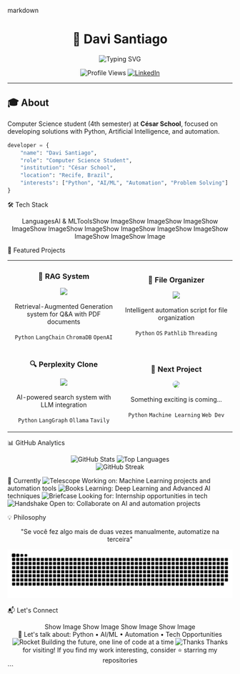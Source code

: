 markdown<div align="center">

# 👋 Davi Santiago

<img src="https://readme-typing-svg.herokuapp.com?font=Fira+Code&size=24&duration=2000&pause=1000&color=00D9FF&center=true&vCenter=true&width=500&lines=Computer+Science+Student;Python+Developer;AI+%26+Automation" alt="Typing SVG" />

![Profile Views](https://komarev.com/ghpvc/?username=DaviSantiago01&color=0e75b6&style=flat)
[![LinkedIn](https://img.shields.io/badge/LinkedIn-Connect-blue?style=flat&logo=linkedin)](https://www.linkedin.com/in/davi-santiago-a94284334/)

</div>

---

## 🎓 About

Computer Science student (4th semester) at **César School**, focused on developing solutions with Python, Artificial Intelligence, and automation.

```python
developer = {
    "name": "Davi Santiago",
    "role": "Computer Science Student",
    "institution": "César School",
    "location": "Recife, Brazil",
    "interests": ["Python", "AI/ML", "Automation", "Problem Solving"]
}
```
🛠️ Tech Stack
<div align="center">
LanguagesAI & MLToolsShow ImageShow ImageShow ImageShow ImageShow ImageShow ImageShow ImageShow ImageShow ImageShow ImageShow ImageShow Image
</div>

🚀 Featured Projects
<div align="center">
<table>
<tr>
<td width="50%">
<h3 align="center">🤖 RAG System</h3>
<div align="center">  
<a href="https://github.com/DaviSantiago01/Langchain-Rag-System" target="_blank"><img src="https://github-readme-stats.vercel.app/api/pin/?username=DaviSantiago01&repo=Langchain-Rag-System&theme=react&border_color=61dafb&border_radius=10"></a>
</div>
<p align="center">
Retrieval-Augmented Generation system for Q&A with PDF documents
<br><br>
<code>Python</code> <code>LangChain</code> <code>ChromaDB</code> <code>OpenAI</code>
</p>
</td>
<td width="50%">
<h3 align="center">📁 File Organizer</h3>
<div align="center">
<a href="https://github.com/DaviSantiago01/Organizador-De-Arquivos-Py" target="_blank"><img src="https://github-readme-stats.vercel.app/api/pin/?username=DaviSantiago01&repo=Organizador-De-Arquivos-Py&theme=react&border_color=61dafb&border_radius=10"></a>
</div>
<p align="center">
Intelligent automation script for file organization
<br><br>
<code>Python</code> <code>OS</code> <code>Pathlib</code> <code>Threading</code>
</p>
</td>
</tr>
<tr>
<td width="50%">
<h3 align="center">🔍 Perplexity Clone</h3>
<div align="center">
<a href="https://github.com/DaviSantiago01/Perplexity-Clone-LangGraph" target="_blank"><img src="https://github-readme-stats.vercel.app/api/pin/?username=DaviSantiago01&repo=Perplexity-Clone-LangGraph&theme=react&border_color=61dafb&border_radius=10"></a>
</div>
<p align="center">
AI-powered search system with LLM integration
<br><br>
<code>Python</code> <code>LangGraph</code> <code>Ollama</code> <code>Tavily</code>
</p>
</td>
<td width="50%">
<h3 align="center">🚧 Next Project</h3>
<div align="center">
<a href="https://github.com/DaviSantiago01" target="_blank"><img src="https://via.placeholder.com/400x200/0D1117/58A6FF?text=Coming+Soon" style="border-radius:10px"></a>
</div>
<p align="center">
Something exciting is coming...
<br><br>
<code>Python</code> <code>Machine Learning</code> <code>Web Dev</code>
</p>
</td>
</tr>
</table>
</div>

📊 GitHub Analytics
<div align="center">
<img height="180em" src="https://github-readme-stats.vercel.app/api?username=DaviSantiago01&show_icons=true&theme=react&count_private=true&include_all_commits=true&border_radius=10&border_color=61dafb" alt="GitHub Stats" />
<img height="180em" src="https://github-readme-stats.vercel.app/api/top-langs/?username=DaviSantiago01&layout=compact&theme=react&count_private=true&border_radius=10&border_color=61dafb" alt="Top Languages" />
</div>
<div align="center">
<img src="https://github-readme-streak-stats.herokuapp.com/?user=DaviSantiago01&theme=react&border_radius=10&border=61dafb" alt="GitHub Streak" />
</div>

🎯 Currently
<img src="https://raw.githubusercontent.com/Tarikul-Islam-Anik/Animated-Fluent-Emojis/master/Emojis/Objects/Telescope.png" alt="Telescope" width="25" /> Working on: Machine Learning projects and automation tools
<img src="https://raw.githubusercontent.com/Tarikul-Islam-Anik/Animated-Fluent-Emojis/master/Emojis/Objects/Books.png" alt="Books" width="25" /> Learning: Deep Learning and Advanced AI techniques
<img src="https://raw.githubusercontent.com/Tarikul-Islam-Anik/Animated-Fluent-Emojis/master/Emojis/Objects/Briefcase.png" alt="Briefcase" width="25" /> Looking for: Internship opportunities in tech
<img src="https://raw.githubusercontent.com/Tarikul-Islam-Anik/Animated-Fluent-Emojis/master/Emojis/Hand%20gestures/Handshake.png" alt="Handshake" width="25" /> Open to: Collaborate on AI and automation projects

💡 Philosophy
<div align="center">

"Se você fez algo mais de duas vezes manualmente, automatize na terceira"

<img src="https://raw.githubusercontent.com/Platane/snk/output/github-contribution-grid-snake-dark.svg" alt="Snake animation" />
</div>

📬 Let's Connect
<div align="center">
Show Image
Show Image
Show Image
Show Image
<br>
💬 Let's talk about: Python • AI/ML • Automation • Tech Opportunities
</div>

<div align="center">
<img src="https://raw.githubusercontent.com/Tarikul-Islam-Anik/Animated-Fluent-Emojis/master/Emojis/Travel%20and%20places/Rocket.png" alt="Rocket" width="25" />
Building the future, one line of code at a time
<img src="https://raw.githubusercontent.com/Tarikul-Islam-Anik/Animated-Fluent-Emojis/master/Emojis/Hand%20gestures/Folded%20Hands%20Light%20Skin%20Tone.png" alt="Thanks" width="25" />
Thanks for visiting! If you find my work interesting, consider ⭐ starring my repositories
</div>
```
